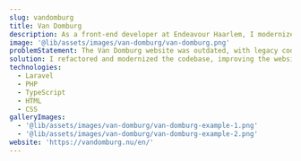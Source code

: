 ```yaml
---
slug: vandomburg
title: Van Domburg
description: As a front-end developer at Endeavour Haarlem, I modernized and enhanced the responsiveness of the Van Domburg website.
image: '@lib/assets/images/van-domburg/van-domburg.png'
problemStatement: The Van Domburg website was outdated, with legacy code impacting its responsiveness and user experience across various devices.
solution: I refactored and modernized the codebase, improving the website’s responsiveness, usability, and overall performance, aligning it with current web standards.
technologies:
  - Laravel
  - PHP
  - TypeScript
  - HTML
  - CSS
galleryImages:
  - '@lib/assets/images/van-domburg/van-domburg-example-1.png'
  - '@lib/assets/images/van-domburg/van-domburg-example-2.png'
website: 'https://vandomburg.nu/en/'
---
```

